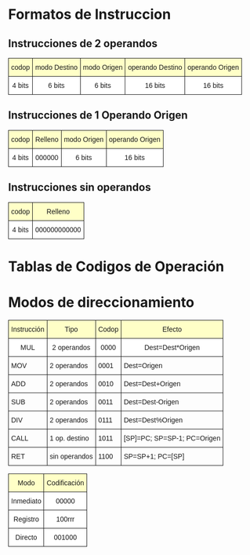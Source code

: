 # Formatos de Instruccion

<style type="text/css">
.tg  {border-collapse:collapse;border-spacing:0;}
.tg td{font-family:Arial, sans-serif;font-size:14px;padding:10px 5px;border-style:solid;border-width:1px;overflow:hidden;word-break:normal;}
.tg th{font-family:Arial, sans-serif;font-size:14px;font-weight:normal;padding:10px 5px;border-style:solid;border-width:1px;overflow:hidden;word-break:normal;}
.tg .tg-7geq{background-color:#ffffc7;text-align:center;vertical-align:top}
.tg .tg-quxf{background-color:#ffffff;text-align:center;vertical-align:top}
</style>

## Instrucciones de 2 operandos

<table class="tg">
  <tr>
    <th class="tg-7geq">codop</th>
    <th class="tg-7geq">modo Destino<br></th>
    <th class="tg-7geq">modo Origen<br></th>
    <th class="tg-7geq">operando Destino<br></th>
    <th class="tg-7geq">operando Origen<br></th>
  </tr>
  <tr>
    <td class="tg-quxf">4 bits<br></td>
    <td class="tg-quxf">6 bits<br></td>
    <td class="tg-quxf">6 bits<br></td>
    <td class="tg-quxf">16 bits<br></td>
    <td class="tg-quxf">16 bits</td>
  </tr>
</table>

## Instrucciones de 1 Operando Origen

<table class="tg">
  <tr>
    <th class="tg-7geq">codop</th>
    <th class="tg-7geq">Relleno<br></th>
    <th class="tg-7geq">modo Origen<br></th>
    <th class="tg-7geq">operando Origen<br></th>
  </tr>
  <tr>
    <td class="tg-quxf">4 bits<br></td>
    <td class="tg-quxf">000000<br></td>
    <td class="tg-quxf">6 bits<br></td>
    <td class="tg-quxf">16 bits</td>
  </tr>
</table>

## Instrucciones sin operandos

<table class="tg">
  <tr>
    <th class="tg-7geq">codop</th>
    <th class="tg-7geq">Relleno<br></th>
  </tr>
  <tr>
    <td class="tg-quxf">4 bits<br></td>
    <td class="tg-quxf">000000000000<br></td>
  </tr>
</table>

# Tablas de Codigos de Operación

<table class="tg">
  <tr>
    <th class="tg-7geq">Instrucción</th>
    <th class="tg-7geq">Tipo</th>
    <th class="tg-7geq">Codop<br></th>
    <th class="tg-7geq">Efecto<br></th>
  </tr>
  <tr>
    <td class="tg-quxf">MUL</td>
    <td class="tg-quxf">2 operandos<br></td>
    <td class="tg-quxf">0000 </td>
    <td class="tg-quxf">Dest=Dest*Origen </td>
  </tr>
  <tr>
    <td class="tg-baqh">MOV</td>
    <td class="tg-baqh">2 operandos<br></td>
    <td class="tg-baqh">0001</td>
    <td class="tg-baqh">Dest=Origen </td>
  </tr>
  <tr>
    <td class="tg-sh4c">ADD</td>
    <td class="tg-sh4c">2 operandos<br></td>
    <td class="tg-sh4c">0010</td>
    <td class="tg-sh4c">Dest=Dest+Origen </td>
  </tr>
  <tr>
    <td class="tg-baqh">SUB</td>
    <td class="tg-baqh">2 operandos<br></td>
    <td class="tg-baqh">0011</td>
    <td class="tg-baqh">Dest=Dest-Origen</td>
  </tr>
  <tr>
    <td class="tg-sh4c">DIV</td>
    <td class="tg-sh4c">2 operandos<br></td>
    <td class="tg-sh4c">0111</td>
    <td class="tg-sh4c">Dest=Dest%Origen</td>
  </tr>
  <tr>
    <td class="tg-baqh">CALL</td>
    <td class="tg-baqh">1 op. destino<br></td>
    <td class="tg-baqh">1011</td>
    <td class="tg-baqh">[SP]=PC; SP=SP-1; PC=Origen</td>
  </tr>
  <tr>
    <td class="tg-sh4c">RET</td>
    <td class="tg-sh4c">sin operandos<br></td>
    <td class="tg-sh4c">1100</td>
    <td class="tg-sh4c">SP=SP+1; PC=[SP]</td>
  </tr>


# Modos de direccionamiento


<table class="tg">
  <tr>
    <th class="tg-7geq">Modo</th>
    <th class="tg-7geq">Codificación<br></th>
  </tr>
  <tr>
    <td class="tg-quxf">Inmediato<br></td>
    <td class="tg-quxf">00000<br></td>
  </tr>
  <tr>
    <td class="tg-quxf">Registro<br></td>
    <td class="tg-quxf">100rrr<br></td>
  </tr>
  <tr>
    <td class="tg-quxf">Directo<br></td>
    <td class="tg-quxf">001000<br></td>
  </tr>
</table>
